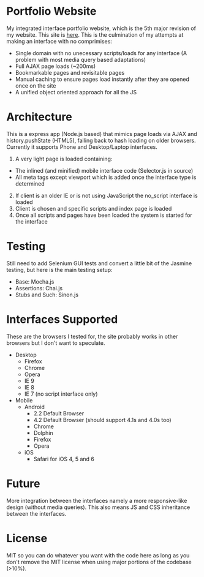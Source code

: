Portfolio Website
=================

My integrated interface portfolio website, which is the 5th major revision of my website. This site is [here](http://jacobfriesen.com). This is the culmination of my attempts at making an interface with no comprimises: 
 
 * Single domain with no unecessary scripts/loads for any interface (A problem with most media query based adaptations)
 * Full AJAX page loads (~200ms)
 * Bookmarkable pages and revisitable pages
 * Manual caching to ensure pages load instantly after they are opened once on the site
 * A unified object oriented approach for all the JS

Architecture
=====================               
This is a express app (Node.js based) that mimics page loads via AJAX and history.pushState (HTML5), falling back to hash loading on older browsers. Currently it supports Phone and Desktop/Laptop interfaces.

1. A very light page is loaded containing:
 * The inlined (and minified) mobile interface code (Selector.js in source)
 * All meta tags except viewport which is added once the interface type is determined
2. If client is an older IE or is not using JavaScript the no_script interface is loaded
3. Client is chosen and specific scripts and index page is loaded
4. Once all scripts and pages have been loaded the system is started for the interface

Testing
=======
Still need to add Selenium GUI tests and convert a little bit of the Jasmine testing, but here is the main testing setup:

 * Base: Mocha.js
 * Assertions: Chai.js
 * Stubs and Such: Sinon.js
 
Interfaces Supported
====================
These are the browsers I tested for, the site probably works in other browsers but I don't want to speculate.

 * Desktop
    * Firefox
    * Chrome
    * Opera
    * IE 9
    * IE 8
    * IE 7 (no script interface only)
 * Mobile
    * Android
        * 2.2 Default Browser
        * 4.2 Default Browser (should support 4.1s and 4.0s too)
        * Chrome
        * Dolphin
        * Firefox
        * Opera
    * iOS
        * Safari for iOS 4, 5 and 6

Future
======
More integration between the interfaces namely a more responsive-like design (without media queries). This also means JS and CSS inheritance between the interfaces.

License
=======
MIT so you can do whatever you want with the code here as long as you don't remove the MIT license when using major portions of the codebase (>10%).

